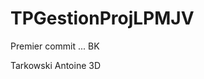 # TPGestionProjLPMJV
Premier commit ... BK










































Tarkowski Antoine 3D
